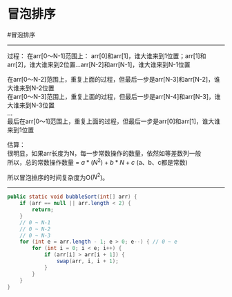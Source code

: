 # 冒泡排序

#冒泡排序

---

过程：
在arr[0～N-1]范围上：
arr[0]和arr[1]，谁大谁来到1位置；arr[1]和arr[2]，谁大谁来到2位置…arr[N-2]和arr[N-1]，谁大谁来到N-1位置  

在arr[0～N-2]范围上，重复上面的过程，但最后一步是arr[N-3]和arr[N-2]，谁大谁来到N-2位置  
在arr[0～N-3]范围上，重复上面的过程，但最后一步是arr[N-4]和arr[N-3]，谁大谁来到N-3位置  
…  
最后在arr[0～1]范围上，重复上面的过程，但最后一步是arr[0]和arr[1]，谁大谁来到1位置  


估算：  
很明显，如果arr长度为N，每一步常数操作的数量，依然如等差数列一般  
所以，总的常数操作数量 = $a*(N^2) + b*N + c$ (a、b、c都是常数)  

所以冒泡排序的时间复杂度为O($N^2$)。  

---


```java
public static void bubbleSort(int[] arr) {
    if (arr == null || arr.length < 2) {
        return;
    }
    // 0 ~ N-1
    // 0 ~ N-2
    // 0 ~ N-3
    for (int e = arr.length - 1; e > 0; e--) { // 0 ~ e
        for (int i = 0; i < e; i++) {
            if (arr[i] > arr[i + 1]) {
                swap(arr, i, i + 1);
            }
        }
    }
}

```
